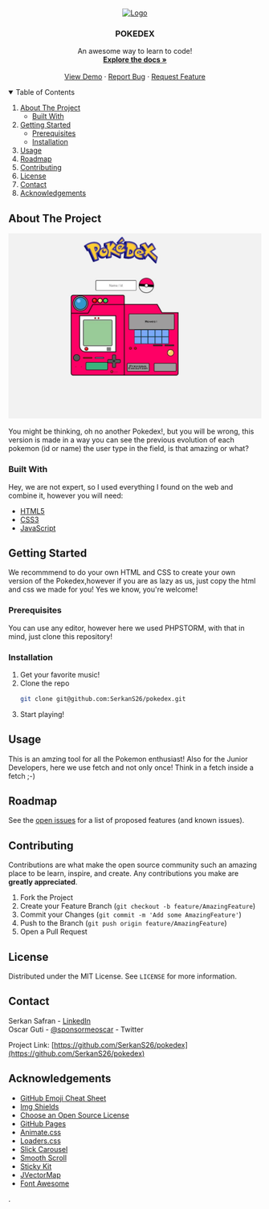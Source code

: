 <!-- PROJECT LOGO -->
<br />
<p align="center">
  <a href="https://github.com/SerkanS26/pokedex/">
    <img src="https://image.winudf.com/v2/image/bmV0LmFudGFmdW5ueS5wb2tlbW9uZ28uZ3VpZGUuZXhwZXJ0X2ljb25fMTUwNjAyMjk4NF8wOTc/icon.png?w=170&fakeurl=1" alt="Logo" width="64" height="64">
  </a>

<h3 align="center">POKEDEX</h3>

  <p align="center">
    An awesome way to learn to code!
    <br />
    <a href="https://github.com/othneildrew/Best-README-Template"><strong>Explore the docs »</strong></a>
    <br />
    <br />
    <a href="https://serkans26.github.io/pokedex/">View Demo</a>
    ·
    <a href="https://github.com/oscarpete/rock-paper-scissors-lizard-spock-game/issues">Report Bug</a>
    ·
    <a href="https://github.com/oscarpete/rock-paper-scissors-lizard-spock-game/issues">Request Feature</a>
  </p>
</p>



<!-- TABLE OF CONTENTS -->
<details open="open">
  <summary>Table of Contents</summary>
  <ol>
    <li>
      <a href="#about-the-project">About The Project</a>
      <ul>
        <li><a href="#built-with">Built With</a></li>
      </ul>
    </li>
    <li>
      <a href="#getting-started">Getting Started</a>
      <ul>
        <li><a href="#prerequisites">Prerequisites</a></li>
        <li><a href="#installation">Installation</a></li>
      </ul>
    </li>
    <li><a href="#usage">Usage</a></li>
    <li><a href="#roadmap">Roadmap</a></li>
    <li><a href="#contributing">Contributing</a></li>
    <li><a href="#license">License</a></li>
    <li><a href="#contact">Contact</a></li>
    <li><a href="#acknowledgements">Acknowledgements</a></li>
  </ol>
</details>



<!-- ABOUT THE PROJECT -->

## About The Project

[![Product Name Screen Shot][product-screenshot]](https://github.com/SerkanS26/pokedex)

You might be thinking, oh no another Pokedex!, but you will be wrong, this version is made in a way you can see the previous evolution of each pokemon (id or name) the user type in the field, is that amazing or what?

### Built With

Hey, we are not expert, so I used everything I found on the web and combine it, however you will need:

* [HTML5](#)
* [CSS3](#)
* [JavaScript](#)

<!-- GETTING STARTED -->

## Getting Started

We recommmend to do your own HTML and CSS to create your own version of the Pokedex,however if you are as lazy as us,
just copy the html and css we made for you! Yes we know, you're welcome!

### Prerequisites

You can use any editor, however here we used PHPSTORM, with that in mind, just clone this repository!

### Installation

1. Get your favorite music!
2. Clone the repo
   ```sh
   git clone git@github.com:SerkanS26/pokedex.git
   ```
3. Start playing!

<!-- USAGE EXAMPLES -->

## Usage

This is an amzing tool for all the Pokemon enthusiast! Also for the Junior Developers, here we use fetch and not only
once! Think in a fetch inside a fetch ;-)



<!-- ROADMAP -->

## Roadmap

See the [open issues](https://github.com/SerkanS26/pokedex/issues) for a list of proposed features (and known issues).



<!-- CONTRIBUTING -->

## Contributing

Contributions are what make the open source community such an amazing place to be learn, inspire, and create. Any
contributions you make are **greatly appreciated**.

1. Fork the Project
2. Create your Feature Branch (`git checkout -b feature/AmazingFeature`)
3. Commit your Changes (`git commit -m 'Add some AmazingFeature'`)
4. Push to the Branch (`git push origin feature/AmazingFeature`)
5. Open a Pull Request

<!-- LICENSE -->

## License

Distributed under the MIT License. See `LICENSE` for more information.



<!-- CONTACT -->

## Contact

Serkan Safran - [LinkedIn](https://www.linkedin.com/in/serkan-safran-82aa821ab/)   
Oscar Guti - [@sponsormeoscar](https://twitter.com/sponsormeoscar) - Twitter

Project Link: [https://github.com/SerkanS26/pokedex](https://github.com/SerkanS26/pokedex)



<!-- ACKNOWLEDGEMENTS -->

## Acknowledgements

* [GitHub Emoji Cheat Sheet](https://www.webpagefx.com/tools/emoji-cheat-sheet)
* [Img Shields](https://shields.io)
* [Choose an Open Source License](https://choosealicense.com)
* [GitHub Pages](https://pages.github.com)
* [Animate.css](https://daneden.github.io/animate.css)
* [Loaders.css](https://connoratherton.com/loaders)
* [Slick Carousel](https://kenwheeler.github.io/slick)
* [Smooth Scroll](https://github.com/cferdinandi/smooth-scroll)
* [Sticky Kit](http://leafo.net/sticky-kit)
* [JVectorMap](http://jvectormap.com)
* [Font Awesome](https://fontawesome.com)

<!-- MARKDOWN LINKS & IMAGES -->
<!-- https://www.markdownguide.org/basic-syntax/#reference-style-links -->


[product-screenshot]: screenshot.JPG
.
